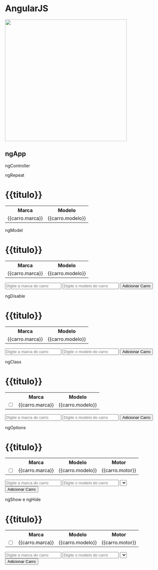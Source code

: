 # AngularJS

<img src="https://github.com/lyndontavares/spring-angularjs-datapar/blob/master/AngularJS/imgs/image_thumb_3DE5D87B.png" width="400" align="center">



## ngApp

<html ng-app="listaCarros">
    <head>
        <title></title>
        <script src="angular.min.js"></script>
        <script>
            var app = angular.module("listaCarros",[]);
        </script>
    </head>
</html>
 

ngController

<html ng-app="listaCarros">
    <head>
        <title></title>
        <script src="angular.min.js"></script>
        <script>
            var app = angular.module("listaCarros",[]);
            app.controller("listaCarrosCtrl",function($scope){ 
            });
        </script>
    </head>
<body ng-controller="listaCarrosCtrl">
</body>


ngRepeat

<html ng-app="listaCarros">
    <head>
        <title></title>
        <script src="angular.min.js"></script>
        <script>
            var app = angular.module("listaCarros",[]);
            app.controller("listaCarrosCtrl",function($scope){ 
                $scope.titulo = "Lista de Carros";
                $scope.carros = [{marca: "Fiat", modelo: "UNO"},
                                 {marca: "VW", modelo: "GOL"},
                                 {marca: "Peugeot", modelo: "207 Passion"}];
            });
        </script>
    </head>
<body ng-controller="listaCarrosCtrl">
    <h1>{{titulo}}</h1>
    <table>
        <tr>
            <th>Marca</th><th>Modelo</th>
        </tr>
        <tr ng-repeat="carro in carros">
            <td>{{carro.marca}}</td><td>{{carro.modelo}}</td>
        </tr>
    </table>
</body>
</html>



ngModel

<html ng-app="listaCarros">
    <head>
        <title></title>
        <script src="angular.min.js"></script>
        <script>
            var app = angular.module("listaCarros",[]);
            app.controller("listaCarrosCtrl",function($scope){ 
                $scope.titulo = "Lista de Carros";
                $scope.carros = [{marca: "Fiat", modelo: "UNO"},
                                 {marca: "VW", modelo: "GOL"},
                                 {marca: "Peugeot", modelo: "207 Passion"}];
                $scope.adicionarCarro = function(carro){
                    $scope.carros.push(angular.copy(carro));
                    delete $scope.carro;
                }
            });
        </script>
    </head>
<body ng-controller="listaCarrosCtrl">
    <h1>{{titulo}}</h1>
    <table>
        <tr>
            <th>Marca</th><th>Modelo</th>
        </tr>
        <tr ng-repeat="carro in carros">
            <td>{{carro.marca}}</td><td>{{carro.modelo}}</td>
        </tr>
    </table>
    <input type="text" ng-model="carro.marca" placeholder="Digite a marca do carro">
    <input type="text" ng-model="carro.modelo" placeholder="Digite o modelo do carro">
    <button ng-click="adicionarCarro(carro)">Adicionar Carro</button>
</body>
</html>


ngDisable

<html ng-app="listaCarros">
    <head>
        <title></title>
        <script src="angular.min.js"></script>
        <script>
            var app = angular.module("listaCarros",[]);
            app.controller("listaCarrosCtrl",function($scope){ 
                $scope.titulo = "Lista de Carros";
                $scope.carros = [{marca: "Fiat", modelo: "UNO"},
                                 {marca: "VW", modelo: "GOL"},
                                 {marca: "Peugeot", modelo: "207 Passion"}];
                $scope.adicionarCarro = function(carro){
                    $scope.carros.push(angular.copy(carro));
                    delete $scope.carro;
                }
            });
        </script>
    </head>
<body ng-controller="listaCarrosCtrl">
    <h1>{{titulo}}</h1>
    <table>
        <tr>
            <th>Marca</th><th>Modelo</th>
        </tr>
        <tr ng-repeat="carro in carros">
            <td>{{carro.marca}}</td><td>{{carro.modelo}}</td>
        </tr>
    </table>
    <input type="text" ng-model="carro.marca" placeholder="Digite a marca do carro">
    <input type="text" ng-model="carro.modelo" placeholder="Digite o modelo do carro">
    <button ng-click="adicionarCarro(carro)" ng-disable="!(carro.marca && carro.modelo)">
        Adicionar Carro
    </button>
</body>
</html>




ngClass

<html ng-app="listaCarros">
    <head>
        <title></title>
        <script src="angular.min.js"></script>
        <script>
            var app = angular.module("listaCarros",[]);
            app.controller("listaCarrosCtrl",function($scope){ 
                $scope.titulo = "Lista de Carros";
                $scope.carros = [{marca: "Fiat", modelo: "UNO"},
                                 {marca: "VW", modelo: "GOL"},
                                 {marca: "Peugeot", modelo: "207 Passion"}];
                $scope.adicionarCarro = function(carro){
                    $scope.carros.push(angular.copy(carro));
                    delete $scope.carro;
                }
            });
        </script>
        <style>
            .selecionado{
                font-weight: bold;
                color: red;
            }
        </style>
    </head>
<body ng-controller="listaCarrosCtrl">
    <h1>{{titulo}}</h1>
    <table>
        <tr>
            <th></th><th>Marca</th><th>Modelo</th>
        </tr>
        <tr ng-class="{selecionado: contato.selecionado}" ng-repeat="carro in carros">
            <td><input type="checkbox" ng-model="contato.selecionado"></td>
            <td>{{carro.marca}}</td>
            <td>{{carro.modelo}}</td>
        </tr>
    </table>
    <input type="text" ng-model="carro.marca" placeholder="Digite a marca do carro">
    <input type="text" ng-model="carro.modelo" placeholder="Digite o modelo do carro">
    <button ng-click="adicionarCarro(carro)" ng-disable="!(carro.marca && carro.modelo)">
        Adicionar Carro
    </button>
</body>
</html>



ngOptions

<html ng-app="listaCarros">
    <head>
        <title></title>
        <script src="js/angular.min.js"></script>
        <script>
            var app = angular.module("listaCarros",[]);
            app.controller("listaCarrosCtrl",function($scope){ 
                $scope.titulo = "Lista de Carros";
                $scope.carros = [{marca: "Fiat", modelo: "UNO"},
                                 {marca: "VW", modelo: "GOL"},
                                 {marca: "Peugeot", modelo: "207 Passion"}];
                $scope.adicionarCarro = function(carro){
                    $scope.carros.push(angular.copy(carro));
                    delete $scope.carro;
                }
                $scope.motores = ["1.0","1.4","1.6", "2.0"];
            });
        </script>
        <style>
            .selecionado{
                font-weight: bold;
                color: red;
            }
        </style>
    </head>
<body ng-controller="listaCarrosCtrl">
    <h1>{{titulo}}</h1>
    <table>
        <tr>
            <th></th><th>Marca</th><th>Modelo</th><th>Motor</th>
        </tr>
        <tr ng-class="{selecionado: contato.selecionado}" ng-repeat="carro in carros">
            <td><input type="checkbox" ng-model="contato.selecionado"></td>
            <td>{{carro.marca}}</td>
            <td>{{carro.modelo}}</td>
            <td>{{carro.motor}}</td>
        </tr>
    </table>
    <input type="text" ng-model="carro.marca" placeholder="Digite a marca do carro">
    <input type="text" ng-model="carro.modelo" placeholder="Digite o modelo do carro">
    <select ng-model="carro.motor" ng-options="motor for motor in motores"></select>
    <button ng-click="adicionarCarro(carro)" ng-disable="!(carro.marca && carro.modelo)">
        Adicionar Carro
    </button>
</body>
</html>



ngShow e ngHide

<html ng-app="listaCarros">
    <head>
        <title></title>
        <script src="js/angular.min.js"></script>
        <script>
            var app = angular.module("listaCarros",[]);
            app.controller("listaCarrosCtrl",function($scope){ 
                $scope.titulo = "Lista de Carros";
                $scope.carros = [{marca: "Fiat", modelo: "UNO"},
                                 {marca: "VW", modelo: "GOL"},
                                 {marca: "Peugeot", modelo: "207 Passion"}];
                $scope.adicionarCarro = function(carro){
                    $scope.carros.push(angular.copy(carro));
                    delete $scope.carro;
                }
                $scope.motores = ["1.0","1.4","1.6", "2.0"];
            });
        </script>
        <style>
            .selecionado{
                font-weight: bold;
                color: red;
            }
        </style>
    </head>
<body ng-controller="listaCarrosCtrl">
    <h1>{{titulo}}</h1>
    <table ng-show="carros.lenght>0">
        <tr>
            <th></th><th>Marca</th><th>Modelo</th><th>Motor</th>
        </tr>
        <tr ng-class="{selecionado: contato.selecionado}" ng-repeat="carro in carros">
            <td><input type="checkbox" ng-model="contato.selecionado"></td>
            <td>{{carro.marca}}</td>
            <td>{{carro.modelo}}</td>
            <td>{{carro.motor}}</td>
        </tr>
    </table>
    <input type="text" ng-model="carro.marca" placeholder="Digite a marca do carro">
    <input type="text" ng-model="carro.modelo" placeholder="Digite o modelo do carro">
    <select ng-model="carro.motor" ng-options="motor for motor in motores"></select>
    <button ng-click="adicionarCarro(carro)" ng-disable="!(carro.marca && carro.modelo)">
        Adicionar Carro
    </button>
</body>
</html>
